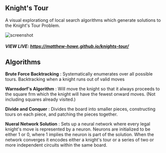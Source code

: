 ## Knight's Tour

A visual explorationg of local search algorithms which generate solutions to the Knight's Tour Problem.

![screenshot](https://i.gyazo.com/95d962a1c73b8480d1002afce2b6f95a.png)

##### VIEW LIVE: https://matthew-howe.github.io/knights-tour/

## Algorithms
**Brute Force Backtracking**
: Systematically enumerates over all possible tours. Backtracking when a knight runs out of valid moves

**Warnsdorf's Algorithm**
: Will move the knight so that it always proceeds to the square frm which the knight will have the fewest onward moves. (Not including squares already visited.)

**Divide and Conquer**
: Divides the board into smaller pieces, constructing tours on each piece, and patching the pieces together.

**Nueral Network Solution**
: Sets up a neural network where every legal knight's move is represented by a neuron. Neurons are initialized to be either 1 or 0, where 1 implies the neuron is part of the solution. When the network converges it encodes either a knight's tour or a series of two or more independent circuits within the same board.
